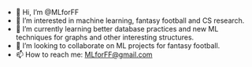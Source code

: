 - 👋 Hi, I’m @MLforFF
- 👀 I’m interested in machine learning, fantasy football and CS research.
- 🌱 I’m currently learning better database practices and new ML techniques for graphs and other interesting structures.
- 💞️ I’m looking to collaborate on ML projects for fantasy football.
- 📫 How to reach me: MLforFF@gmail.com

<!---
MLforFF/MLforFF is a ✨ special ✨ repository because its `README.md` (this file) appears on your GitHub profile.
You can click the Preview link to take a look at your changes.
--->

